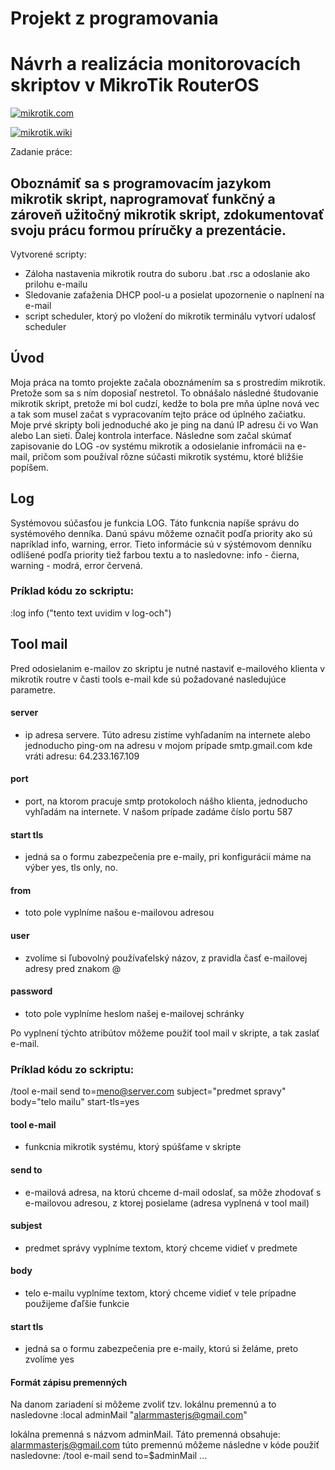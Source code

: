 #   Projekt z programovania
#   Návrh a realizácia monitorovacích skriptov v MikroTik RouterOS

[![mikrotik.com](https://i.mt.lv/img/mt/v2/logo.svg)](https://mikrotik.com/)

[![mikrotik.wiki](https://wiki.mikrotik.com/images/thumb/1/18/Ros.png/48px-Ros.png)](https://wiki.mikrotik.com/wiki/Main_Page)

Zadanie práce:
## Oboznámiť sa s programovacím jazykom mikrotik skript, naprogramovať funkčný a zároveň užitočný mikrotik skript, zdokumentovať svoju prácu formou príručky a prezentácie.

Vytvorené scripty:
  - Záloha nastavenia mikrotik routra do suboru .bat .rsc a odoslanie ako prilohu e-mailu
  - Sledovanie zaťaženia DHCP pool-u a posielat upozornenie o naplnení na e-mail
  - script scheduler, ktorý po vložení do mikrotik terminálu vytvorí udalosť scheduler

## Úvod
Moja práca na tomto projekte začala oboznámením sa s prostredím mikrotik. Pretože som sa s ním doposiaľ nestretol. To obnášalo následné študovanie mikrotik skript, pretože mi bol cudzí, kedže to bola pre mňa úplne nová vec a tak som musel začat s vypracovaním tejto práce od úplného začiatku. Moje prvé skripty boli jednoduché ako je ping na danú IP adresu či vo Wan alebo Lan sieti. Ďalej kontrola interface. Následne som začal skúmať zapisovanie do LOG -ov systému mikrotik a odosielanie infromácii na e-mail, pričom som používal rôzne súčasti mikrotik systému, ktoré bližšie popíšem.
## Log
Systémovou súčasťou je funkcia LOG. Táto funkcnia napíše správu do systémového denníka. Danú spávu môžeme označit podľa priority ako sú napríklad info, warning, error. Tieto informácie sú v sýstémovom denníku odlíšené podľa priority tiež farbou textu a to nasledovne: info - čierna, warning - modrá, error červená.
### Príklad kódu zo sckriptu:
:log info ("tento text uvidim v log-och")
## Tool mail
Pred odosielanim e-mailov zo skriptu je nutné nastaviť e-mailového klienta v mikrotik routre v časti tools e-mail kde sú požadované nasledujúce parametre.
#### server
- ip adresa servere. Túto adresu zistíme vyhľadaním na internete alebo jednoducho ping-om na adresu v mojom prípade smtp.gmail.com kde vráti adresu: 64.233.167.109
#### port
- port, na ktorom pracuje smtp protokoloch nášho klienta, jednoducho vyhľadám na internete. V našom prípade zadáme číslo portu 587
#### start tls
- jedná sa o formu zabezpečenia pre e-maily, pri konfigurácii máme na výber yes, tls only, no.
#### from
- toto pole vyplníme našou e-mailovou adresou
#### user
- zvolíme si ľubovolný používaťelský názov, z pravidla časť e-mailovej adresy pred znakom @
#### password
- toto pole vyplníme heslom našej e-mailovej schránky

Po vyplnení týchto atribútov môžeme použiť tool mail v skripte, a tak zaslať e-mail.
### Príklad kódu zo sckriptu:
/tool e-mail send to=meno@server.com subject="predmet spravy" body="telo mailu" start-tls=yes
#### tool e-mail
- funkcnia mikrotik systému, ktorý spúšťame v skripte
#### send to
- e-mailová adresa, na ktorú chceme d-mail odoslať, sa môže zhodovať s e-mailovou adresou, z ktorej posielame (adresa vyplnená v tool mail)
#### subjest
-  predmet správy vyplníme textom, ktorý chceme vidieť v predmete
#### body
- telo e-mailu vyplníme textom, ktorý chceme vidieť v tele prípadne použijeme ďaľšie funkcie
#### start tls
- jedná sa o formu zabezpečenia pre e-maily, ktorú si želáme, preto zvolíme yes

#### Formát zápisu premenných
Na danom zariadení si môžeme zvoliť tzv. lokálnu premennú a to nasledovne
:local adminMail "alarmmasterjs@gmail.com"

lokálna premenná s názvom adminMail. Táto premenná obsahuje: alarmmasterjs@gmail.com
túto premennú môžeme následne v kóde použiť nasledovne:
/tool e-mail send to=$adminMail ...
